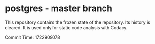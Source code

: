 # postgres - master branch

This repository contains the frozen state of the repository.
Its history is cleared. It is used only for static code
analysis with Codacy.

Commit Time: 1722909078